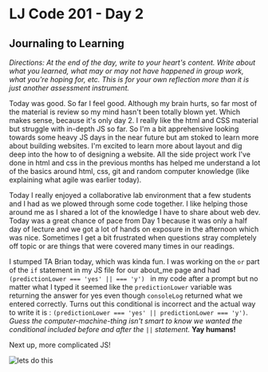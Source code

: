 # LJ Code 201 - Day 2
## Journaling to Learning

*Directions:
At the end of the day, write to your heart's content. Write about what you learned, what may or may not have happened in group work, what you're hoping for, etc. This is for your own reflection more than it is just another assessment instrument.*

Today was good. So far I feel good.  Although my brain hurts, so far most of the material is review so my mind hasn't been totally blown yet. Which makes sense, because it's only day 2. I really like the html and CSS material but struggle with in-depth JS so far. So I'm a bit apprehensive looking towards some heavy JS days in the near future but am stoked to learn more about building websites. I'm excited to learn more about layout and dig deep into the how to of designing a website. All the side project work I've done in html and css in the previous months has helped me understand a lot of the basics around html, css, git and random computer knowledge (like explaining what agile was earlier today).

Today I really enjoyed a collaborative lab environment that a few students and I had as we plowed through some code together. I like helping those around me as I shared a lot of the knowledge I have to share about web dev. Today was a great chance of pace from Day 1 because it was only a half day of lecture and we got a lot of hands on exposure in the afternoon which was nice. Sometimes I get a bit frustrated when questions stray completely off topic or are things that were covered many times in our readings.

I stumped TA Brian today, which was kinda fun. I was working on the `or` part of the `if` statement in my JS file for our about_me page and had `(predictionLower === 'yes' || === 'y') ` in my code after a prompt but no matter what I typed it seemed like the `predictionLower` variable was returning the answer for yes even though `consoleLog` returned what we entered correctly. Turns out this conditional is incorrect and the actual way to write it is : `(predictionLower === 'yes' || predictionLower === 'y')`. *Guess the computer-machine-thing isn't smart to know we wanted the conditional included before and after the `||` statement.* **Yay humans!**

Next up, more complicated JS!  

![lets do this](http://s2.quickmeme.com/img/a9/a999adfe26ebc81a94754b364c4881b077ae695bd220d1a963142ef521df008b.jpg)
